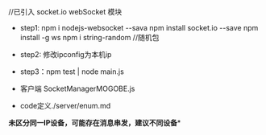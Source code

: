 //已引入 socket.io    webSocket 模块
- step1: npm i nodejs-websocket  --sava 
       npm install socket.io --save
       npm install -g ws
       npm i string-random   //随机包
- step2: 修改ipconfig为本机ip 
- step3：npm test | node main.js

- 客户端 SocketManagerMOGOBE.js 
- code定义./server/enum.md

****未区分同一IP设备，可能存在消息串发，建议不同设备*****

